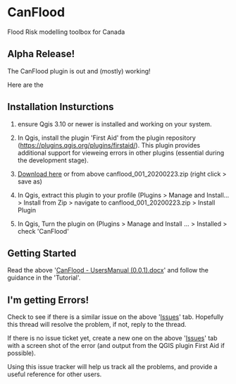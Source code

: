 # CanFlood
Flood Risk modelling toolbox for Canada

## Alpha Release!
The CanFlood plugin is out and (mostly) working!  

Here are the 

## Installation Insturctions 

1) ensure Qgis 3.10 or newer is installed and working on your system. 

2) In Qgis, install the plugin 'First Aid' from the plugin repository (https://plugins.qgis.org/plugins/firstaid/). This plugin provides additional support for vieweing errors in other plugins (essential during the development stage).

3) [Download here](https://github.com/IBIGroupCanWest/CanFlood/raw/master/canflood_001_20200223.zip) or from above canflood_001_20200223.zip (right click > save as) 

4) In Qgis, extract this plugin to your profile (Plugins > Manage and Install... > Install from Zip > navigate to canflood_001_20200223.zip > Install Plugin

5) In Qgis, Turn the plugin on (Plugins > Manage and Install ... > Installed > check 'CanFlood'

## Getting Started

Read the above '[CanFlood - UsersManual (0.0.1).docx](https://github.com/IBIGroupCanWest/CanFlood/raw/master/CanFlood%20-%20UsersManual%20(0.0.1).docx)' and follow the guidance in the 'Tutorial'.


## I'm getting Errors!
Check to see if there is a similar issue on the above '[Issues](https://github.com/IBIGroupCanWest/CanFlood/issues)' tab.  Hopefully this thread will resolve the problem, if not, reply to the thread.

If there is no issue ticket yet, create a new one on the above '[Issues](https://github.com/IBIGroupCanWest/CanFlood/issues)' tab with a screen shot of the error (and output from the QGIS plugin First Aid if possible). 

Using this issue tracker will help us track all the problems, and provide a useful reference for other users.
